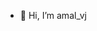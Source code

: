 - 👋 Hi, I’m amal_vj


<!---
amalvj7/amalvj7 is a ✨ special ✨ repository because its `README.md` (this file) appears on your GitHub profile.
You can click the Preview link to take a look at your changes.
--->
